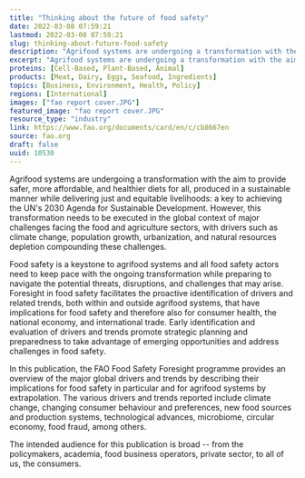 ```yaml
---
title: "Thinking about the future of food safety"
date: 2022-03-08 07:59:21
lastmod: 2022-03-08 07:59:21
slug: thinking-about-future-food-safety
description: "Agrifood systems are undergoing a transformation with the aim to provide safer, more affordable, and healthier diets for all, produced in a sustainable manner while delivering just and equitable livelihoods: a key to achieving the UN’s 2030 Agenda for Sustainable Development. However, this transformation needs to be executed in the global context of major challenges facing the food and agriculture sectors, with drivers such as climate change, population growth, urbanization, and natural resources depletion compounding these challenges."
excerpt: "Agrifood systems are undergoing a transformation with the aim to provide safer, more affordable, and healthier diets for all, produced in a sustainable manner while delivering just and equitable livelihoods: a key to achieving the UN’s 2030 Agenda for Sustainable Development. However, this transformation needs to be executed in the global context of major challenges facing the food and agriculture sectors, with drivers such as climate change, population growth, urbanization, and natural resources depletion compounding these challenges."
proteins: [Cell-Based, Plant-Based, Animal]
products: [Meat, Dairy, Eggs, Seafood, Ingredients]
topics: [Business, Environment, Health, Policy]
regions: [International]
images: ["fao report cover.JPG"]
featured_image: "fao report cover.JPG"
resource_type: "industry"
link: https://www.fao.org/documents/card/en/c/cb8667en
source: fao.org
draft: false
uuid: 10530
---
```

Agrifood systems are undergoing a transformation with the aim to provide
safer, more affordable, and healthier diets for all, produced in a
sustainable manner while delivering just and equitable livelihoods: a
key to achieving the UN's 2030 Agenda for Sustainable Development.
However, this transformation needs to be executed in the global context
of major challenges facing the food and agriculture sectors, with
drivers such as climate change, population growth, urbanization, and
natural resources depletion compounding these challenges.

Food safety is a keystone to agrifood systems and all food safety actors
need to keep pace with the ongoing transformation while preparing to
navigate the potential threats, disruptions, and challenges that may
arise. Foresight in food safety facilitates the proactive identification
of drivers and related trends, both within and outside agrifood systems,
that have implications for food safety and therefore also for consumer
health, the national economy, and international trade. Early
identification and evaluation of drivers and trends promote strategic
planning and preparedness to take advantage of emerging opportunities
and address challenges in food safety.

In this publication, the FAO Food Safety Foresight programme provides an
overview of the major global drivers and trends by describing their
implications for food safety in particular and for agrifood systems by
extrapolation. The various drivers and trends reported include climate
change, changing consumer behaviour and preferences, new food sources
and production systems, technological advances, microbiome, circular
economy, food fraud, among others.

The intended audience for this publication is broad -- from the
policymakers, academia, food business operators, private sector, to all
of us, the consumers.
